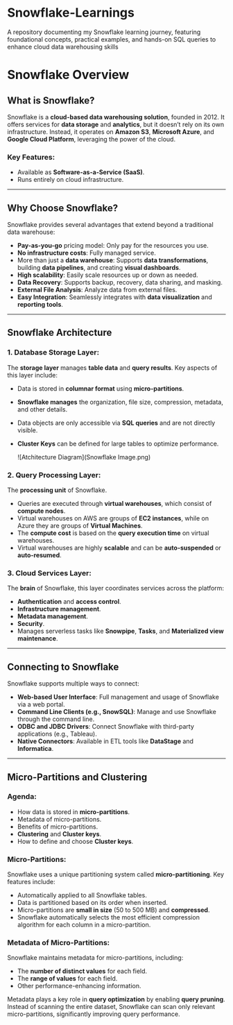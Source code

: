 # Snowflake-Learnings
A repository documenting my Snowflake learning journey, featuring foundational concepts, practical examples, and hands-on SQL queries to enhance cloud data warehousing skills

# Snowflake Overview

## What is Snowflake?
Snowflake is a **cloud-based data warehousing solution**, founded in 2012. It offers services for **data storage** and **analytics**, but it doesn’t rely on its own infrastructure. Instead, it operates on **Amazon S3**, **Microsoft Azure**, and **Google Cloud Platform**, leveraging the power of the cloud.

### Key Features:
- Available as **Software-as-a-Service (SaaS)**.
- Runs entirely on cloud infrastructure.

---

## Why Choose Snowflake?

Snowflake provides several advantages that extend beyond a traditional data warehouse:

- **Pay-as-you-go** pricing model: Only pay for the resources you use.
- **No infrastructure costs**: Fully managed service.
- More than just a **data warehouse**: Supports **data transformations**, building **data pipelines**, and creating **visual dashboards**.
- **High scalability**: Easily scale resources up or down as needed.
- **Data Recovery**: Supports backup, recovery, data sharing, and masking.
- **External File Analysis**: Analyze data from external files.
- **Easy Integration**: Seamlessly integrates with **data visualization** and **reporting tools**.

---

## Snowflake Architecture

### 1. Database Storage Layer:
The **storage layer** manages **table data** and **query results**. Key aspects of this layer include:

- Data is stored in **columnar format** using **micro-partitions**.
- **Snowflake manages** the organization, file size, compression, metadata, and other details.
- Data objects are only accessible via **SQL queries** and are not directly visible.
- **Cluster Keys** can be defined for large tables to optimize performance.

  ![Atchitecture Diagram](Snowflake Image.png)

### 2. Query Processing Layer:
The **processing unit** of Snowflake.

- Queries are executed through **virtual warehouses**, which consist of **compute nodes**.
- Virtual warehouses on AWS are groups of **EC2 instances**, while on Azure they are groups of **Virtual Machines**.
- The **compute cost** is based on the **query execution time** on virtual warehouses.
- Virtual warehouses are highly **scalable** and can be **auto-suspended** or **auto-resumed**.

### 3. Cloud Services Layer:
The **brain** of Snowflake, this layer coordinates services across the platform:

- **Authentication** and **access control**.
- **Infrastructure management**.
- **Metadata management**.
- **Security**.
- Manages serverless tasks like **Snowpipe**, **Tasks**, and **Materialized view maintenance**.

---

## Connecting to Snowflake

Snowflake supports multiple ways to connect:

- **Web-based User Interface**: Full management and usage of Snowflake via a web portal.
- **Command Line Clients (e.g., SnowSQL)**: Manage and use Snowflake through the command line.
- **ODBC and JDBC Drivers**: Connect Snowflake with third-party applications (e.g., Tableau).
- **Native Connectors**: Available in ETL tools like **DataStage** and **Informatica**.

---

## Micro-Partitions and Clustering

### Agenda:
- How data is stored in **micro-partitions**.
- Metadata of micro-partitions.
- Benefits of micro-partitions.
- **Clustering** and **Cluster keys**.
- How to define and choose **Cluster keys**.

### Micro-Partitions:
Snowflake uses a unique partitioning system called **micro-partitioning**. Key features include:

- Automatically applied to all Snowflake tables.
- Data is partitioned based on its order when inserted.
- Micro-partitions are **small in size** (50 to 500 MB) and **compressed**.
- Snowflake automatically selects the most efficient compression algorithm for each column in a micro-partition.

### Metadata of Micro-Partitions:
Snowflake maintains metadata for micro-partitions, including:

- The **number of distinct values** for each field.
- The **range of values** for each field.
- Other performance-enhancing information.

Metadata plays a key role in **query optimization** by enabling **query pruning**. Instead of scanning the entire dataset, Snowflake can scan only relevant micro-partitions, significantly improving query performance.



